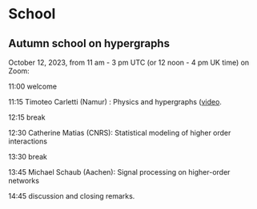 # School

## Autumn school on hypergraphs
October 12, 2023, from 11 am - 3 pm UTC (or 12 noon - 4 pm UK time) on Zoom:

11:00 welcome

11:15 Timoteo Carletti (Namur) : Physics and hypergraphs  ([video](http://vlado.fmf.uni-lj.si/video/BSnet-Carletti.mp4).

12:15 break

12:30 Catherine Matias (CNRS): Statistical modeling of higher order interactions

13:30 break

13:45 Michael Schaub (Aachen):  Signal processing on higher-order networks

14:45 discussion and closing remarks.


